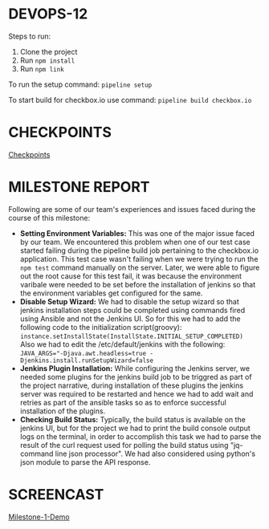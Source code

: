 # DEVOPS-12

Steps to run:

1. Clone the project
2. Run ```npm install```
3. Run ```npm link```

To run the setup command: ```pipeline setup```

To start build for checkbox.io use command: ```pipeline build checkbox.io```

# CHECKPOINTS

[Checkpoints](/CHECKPOINT.md)

# MILESTONE REPORT

Following are some of our team's experiences and issues faced during the course of this milestone:

- **Setting Environment Variables:** This was one of the major issue faced by our team. We encountered this problem when one of our test case started failing during the pipeline build job pertaining to the checkbox.io application. This test case wasn't failing when we were trying to run the ```npm test``` command manually on the server. Later, we were able to figure out the root cause for this test fail, it was because the environment varibale were needed to be set before the installation of jenkins so that the environment variables get configured for the same.  
- **Disable Setup Wizard:** We had to disable the setup wizard so that jenkins installation steps could be completed using commands fired using Ansible and not the Jenkins UI. So for this we had to add the following code to the initialization script(groovy):<br>
```instance.setInstallState(InstallState.INITIAL_SETUP_COMPLETED)```
<br>Also we had to edit the /etc/default/jenkins with the following:<br>
```JAVA_ARGS="-Djava.awt.headless=true -Djenkins.install.runSetupWizard=false```
- **Jenkins Plugin Installation:** While configuring the Jenkins server, we needed some plugins for the jenkins build job to be triggred as part of the project narrative, during installation of these plugins the jenkins server was required to be restarted and hence we had to add wait and retries as part of the ansible tasks so as to enforce successful installation of the plugins.
- **Checking Build Status:** Typically, the build status is available on the jenkins UI, but for the project we had to print the build console output logs on the terminal, in order to accomplish this task we had to parse the result of the curl request used for polling the build status using "jq-command line json processor". We had also considered using python's json module to parse the API response.

# SCREENCAST

[Milestone-1-Demo](https://drive.google.com/open?id=191yoG7N7pT8X15-aBgCq6R6OBXGqNV65)

